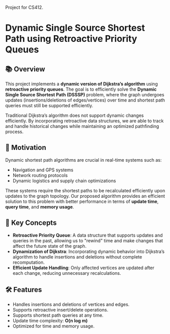 Project for CS412.

# Dynamic Single Source Shortest Path using Retroactive Priority Queues

## 📚 Overview

This project implements a **dynamic version of Dijkstra’s algorithm** using **retroactive priority queues**. The goal is to efficiently solve the **Dynamic Single Source Shortest Path (DSSSP)** problem, where the graph undergoes updates (insertions/deletions of edges/vertices) over time and shortest path queries must still be supported efficiently.

Traditional Dijkstra’s algorithm does not support dynamic changes efficiently. By incorporating retroactive data structures, we are able to track and handle historical changes while maintaining an optimized pathfinding process.

## 🚀 Motivation

Dynamic shortest path algorithms are crucial in real-time systems such as:
- Navigation and GPS systems
- Network routing protocols
- Dynamic logistics and supply chain optimizations

These systems require the shortest paths to be recalculated efficiently upon updates to the graph topology. Our proposed algorithm provides an efficient solution to this problem with better performance in terms of **update time**, **query time**, and **memory usage**.

## 🧠 Key Concepts

- **Retroactive Priority Queue**: A data structure that supports updates and queries in the past, allowing us to "rewind" time and make changes that affect the future state of the graph.
- **Dynamization of Dijkstra**: Incorporating dynamic behavior into Dijkstra’s algorithm to handle insertions and deletions without complete recomputation.
- **Efficient Update Handling**: Only affected vertices are updated after each change, reducing unnecessary recalculations.

## 🛠 Features

- Handles insertions and deletions of vertices and edges.
- Supports retroactive insert/delete operations.
- Supports shortest path queries at any time.
- Update time complexity: **O(n log m)**
- Optimized for time and memory usage.

